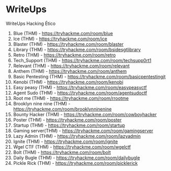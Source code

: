 # WriteUps
WriteUps Hacking Ético

1. Blue (THM) - https://tryhackme.com/room/blue
2. Ice (THM) - https://tryhackme.com/room/ice
3. Blaster (THM) - https://tryhackme.com/room/blaster
4. Library (THM) - https://tryhackme.com/room/bsidesgtlibrary
5. Retro (THM) - https://tryhackme.com/room/retro
6. Tech_Support (THM) - https://tryhackme.com/room/techsupp0rt1
7. Relevant (THM) - https://tryhackme.com/room/relevant
8. Anthem (THM) - https://tryhackme.com/room/anthem
9. Basic Pentesting (THM) - https://tryhackme.com/room/basicpentestingjt
10. Kenobi (THM) - https://tryhackme.com/room/kenobi
11. Easy peasy (THM) - https://tryhackme.com/room/easypeasyctf
12. Agent Sudo (THM) - https://tryhackme.com/room/agentsudoctf
13. Root me (THM) - https://tryhackme.com/room/rrootme
14. Brooklyn nine nine (THM) - https://tryhackme.com/room/brooklynninenine
15. Bounty Hacker (THM) - https://tryhackme.com/room/cowboyhacker
16. Poster (THM) - https://tryhackme.com/room/poster
17. Startup (THM) - https://tryhackme.com/room/startup
18. Gaming server(THM) - https://tryhackme.com/room/gamingserver
19. Lazy Admin (THM) - https://tryhackme.com/room/lazyadmin
20. Ignite (THM) - https://tryhackme.com/room/ignite
21. Wgel CTF (THM) - https://tryhackme.com/room/wgelctf
22. Bolt (THM) - https://tryhackme.com/room/bolt
23. Daily Bugle (THM) - https://tryhackme.com/room/dailybugle
24. Pickle Rick (THM) - https://tryhackme.com/room/picklerick